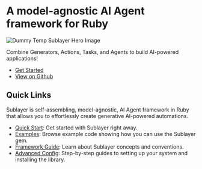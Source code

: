 # A model-agnostic AI Agent framework for Ruby

![Dummy Temp Sublayer Hero Image](https://picsum.photos/200/300)

Combine Generators, Actions, Tasks, and Agents to build AI-powered applications!

- [Get Started](/docs/quick_start.md)
- [View on Github](https://github.com/sublayerapp/sublayer)

## Quick Links

Sublayer is self-assembling, model-agnostic, AI Agent framework in Ruby that allows you to effortlessly create generative AI-powered automations.

- [Quick Start](/docs/quick_start.md): Get started with Sublayer right away.
- [Examples](/docs/guides/overview.md): Browse example code showing how you can use the Sublayer gem.
- [Framework Guide](/docs/concepts/overview): Learn about Sublayer concepts and conventions.
- [Advanced Config](/docs/advanced_config.md): Step-by-step guides to setting up your system and installing the library.

